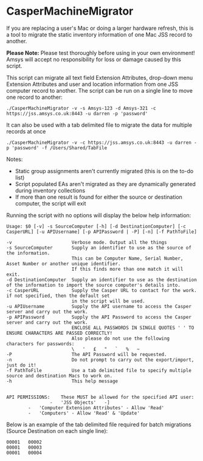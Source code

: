 CasperMachineMigrator
=====================

If you are replacing a user's Mac or doing a larger hardware refresh, this is a tool to migrate the static inventory information of one Mac JSS record to another.

**Please Note:** Please test thoroughly before using in your own environment! Amsys will accept no responsibility for loss or damage caused by this script.

This script can migrate all text field Extension Attributes, drop-down menu Extension Attributes and user and location information from one JSS computer record to another.  The script can be run on a single line to move one record to another:

	./CasperMachineMigrator -v -s Amsys-123 -d Amsys-321 -c https://jss.amsys.co.uk:8443 -u darren -p 'password'

It can also be used with a tab delimited file to migrate the data for multiple records at once

	./CasperMachineMigrator -v -c https://jss.amsys.co.uk:8443 -u darren -p 'password' -f /Users/Shared/TabFile

Notes:

- Static group assignments aren't currently migrated (this is on the to-do list)
- Script populated EAs aren't migrated as they are dynamically generated during inventory collections
- If more than one result is found for either the source or destination computer, the script will exit

Running the script with no options will display the below help information:

	Usage: $0 [-v] -s SourceComputer [-h] [-d DestinationComputer] [-c CasperURL] [-u APIUsername] [-p APIPassword | -P] [-n] [-f PathToFile]
	
	-v						Verbose mode. Output all the things
	-s SourceComputer		Supply an identifier to use as the source of the information.
							This can be Computer Name, Serial Number, Asset Number or another unique identifier.
							If this finds more than one match it will exit.
	-d DestinationComputer 	Supply an identifier to use as the destination of the information to import the source computer's details into.
	-c CasperURL			Supply the Casper URL to contact for the work. if not specified, then the default set 
							in the script will be used.
	-u APIUsername			Supply the API username to access the Casper server and carry out the work.
	-p APIPassword 			Supply the API Password to access the Casper server and carry out the work.
							ENCLOSE ALL PASSWORDS IN SINGLE QUOTES ' ' TO ENSURE CHARACTERS ARE PASSED CORRECTLY!
							Also please do not use the following characters for passwords:
							\ 	' 	£ 	" 	` 	% 	~
	-P						The API Password will be requested.
	-n						Do not prompt to carry out the export/import, just do it!
	-f PathToFile			Use a tab delimited file to specify multiple source and destination Macs to work on.
	-h						This help message
	
	
	API PERMISSIONS:	These MUST be allowed for the specified API user:
					-	'JSS Objects'	-]
			-	'Computer Extension Attributes' - Allow 'Read'
			-	'Computers'	- Allow 'Read' & 'Update'
			

Below is an example of the tab delimited file required for batch migrations (Source Destination on each single line):

	00001	00002
	00001	00003
	00001	00004

